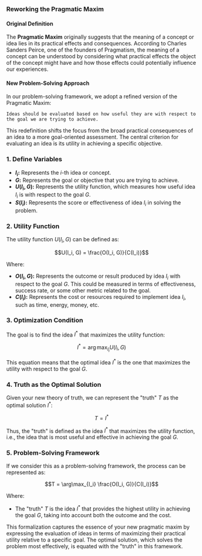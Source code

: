 ### **Reworking the Pragmatic Maxim**

#### **Original Definition**
The **Pragmatic Maxim** originally suggests that the meaning of a concept or idea lies in its practical effects and consequences. According to Charles Sanders Peirce, one of the founders of Pragmatism, the meaning of a concept can be understood by considering what practical effects the object of the concept might have and how those effects could potentially influence our experiences.

#### **New Problem-Solving Approach**
In our problem-solving framework, we adopt a refined version of the Pragmatic Maxim:

```
Ideas should be evaluated based on how useful they are with respect to the goal we are trying to achieve.
```

This redefinition shifts the focus from the broad practical consequences of an idea to a more goal-oriented assessment. The central criterion for evaluating an idea is its utility in achieving a specific objective.
 
### **1. Define Variables**

- **$I_i$:** Represents the $i$-th idea or concept.
- **$G$:** Represents the goal or objective that you are trying to achieve.
- **$U(I_i, G)$:** Represents the utility function, which measures how useful idea $I_i$ is with respect to the goal $G$.
- **$S(I_i)$:** Represents the score or effectiveness of idea $I_i$ in solving the problem.

### **2. Utility Function**

The utility function $U(I_i, G)$ can be defined as:

```math
U(I_i, G) = \frac{O(I_i, G)}{C(I_i)}
```

Where:
- **$O(I_i, G)$:** Represents the outcome or result produced by idea $I_i$ with respect to the goal $G$. This could be measured in terms of effectiveness, success rate, or some other metric related to the goal.
- **$C(I_i)$:** Represents the cost or resources required to implement idea $I_i$, such as time, energy, money, etc.

### **3. Optimization Condition**

The goal is to find the idea $I^*$ that maximizes the utility function:

```math
I^* = \arg\max_{I_i} U(I_i, G)
```

This equation means that the optimal idea $I^*$ is the one that maximizes the utility with respect to the goal $G$.

### **4. Truth as the Optimal Solution**

Given your new theory of truth, we can represent the "truth" $T$ as the optimal solution $I^*$:

```math
T = I^*
```

Thus, the "truth" is defined as the idea $I^*$ that maximizes the utility function, i.e., the idea that is most useful and effective in achieving the goal $G$.

### **5. Problem-Solving Framework**

If we consider this as a problem-solving framework, the process can be represented as:

```math
T = \arg\max_{I_i} \frac{O(I_i, G)}{C(I_i)}
```

Where:
- The "truth" $T$ is the idea $I^*$ that provides the highest utility in achieving the goal $G$, taking into account both the outcome and the cost.

This formalization captures the essence of your new pragmatic maxim by expressing the evaluation of ideas in terms of maximizing their practical utility relative to a specific goal. The optimal solution, which solves the problem most effectively, is equated with the "truth" in this framework.
 
